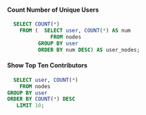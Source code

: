 #### Count Number of Unique Users
~~~~SQL
  SELECT COUNT(*) 
    FROM (  SELECT user, COUNT(*) AS num
              FROM nodes 
          GROUP BY user 
          ORDER BY num DESC) AS user_nodes;
~~~~

#### Show Top Ten Contributors
~~~~SQL
  SELECT user, COUNT(*) 
    FROM nodes 
GROUP BY user 
ORDER BY COUNT(*) DESC 
   LIMIT 10;
~~~~
